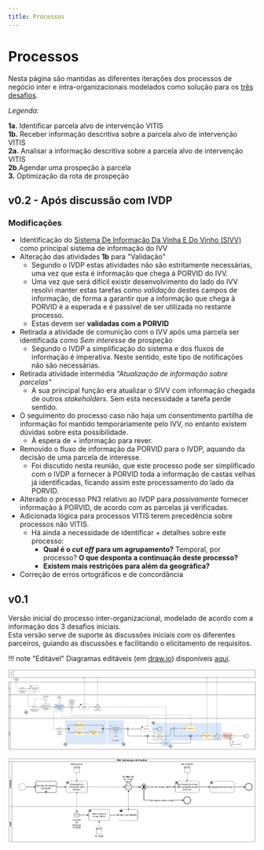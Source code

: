 ```yaml
---
title: Processos
--- 
```


# Processos

Nesta página são mantidas as diferentes iterações dos processos de negócio inter e intra-organizacionais modelados como solução para os [três desafios](/#desafios).

_Legenda:_

**1a.** Identificar parcela alvo de intervenção VITIS  
**1b.** Receber informação descritiva sobre a parcela alvo de intervenção VITIS  
**2a.** Analisar a informação descritiva sobre a parcela alvo de intervenção VITIS  
**2b**.Agendar uma prospeção à parcela  
**3.** Optimização da rota de prospeção  

## v0.2 - Após discussão com IVDP

### Modificações

+ Identificação do [Sistema De Informação Da Vinha E Do Vinho (SIVV)](https://sivv.ivv.gov.pt/) como principal sistema de informação do IVV
+ Alteração das atividades **1b** para "Validação"
    + Segundo o IVDP estas atividades não são estritamente necessárias, uma vez que esta é informação que chega à PORVID do IVV.
    + Uma vez que será difícil existir desenvolvimento do lado do IVV resolvi manter estas tarefas como _validação_ destes campos de informação, de forma a garantir que a informação que chega à PORVID é a esperada e é passível de ser utilizada no restante processo.
    + Estas devem ser **validadas com a PORVID**
+ Retirada a atividade de comunição com o IVV após uma parcela ser identificada como _Sem interesse_ de prospeção
    + Segundo o IVDP a simplificação do sistema e dos fluxos de informação é imperativa. Neste sentido, este tipo de notificações não são necessárias.
+ Retirada atividade intermédia _"Atualização de informação sobre parcelas"_
    + A sua principal função era atualizar o SIVV com informação chegada de outros _stakeholders_. Sem esta necessidade a tarefa perde sentido.
+ O seguimento do processo caso não haja um consentimento partilha de informação foi mantido temporariamente pelo IVV, no entanto existem dúvidas sobre esta possibilidade.
    + À espera de + informação para rever.
+ Removido o fluxo de informação da PORVID para o IVDP, aquando da decisão de uma parcela de interesse.
    + Foi discutido nesta reunião, que este processo pode ser simplificado com o IVDP a fornecer à PORVID toda a informação de castas velhas já identificadas, ficando assim este processamento do lado da PORVID.
+ Alterado o processo PN3 relativo ao IVDP para _passivamente_ fornecer informação à PORVID, de acordo com as parcelas já verificadas.
+ Adicionada lógica para processos VITIS terem precedência sobre processos não VITIS.
    + Há ainda a necessidade de identificar + detalhes sobre este processo:
        + **Qual é o _cut off_ para um agrupamento?** Temporal, por processo? **O que desponta a continuação deste processo?**
        + **Existem mais restrições para além da geográfica?**
+ Correção de erros ortográficos e de concordância

## v0.1

Versão inicial do processo inter-organizacional, modelado de acordo com a informação dos 3 desafios iniciais.  
Esta versão serve de suporte às discussões iniciais com os diferentes parceiros, guiando as discussões e facilitando o elicitamento de requisitos.

!!! note "Editável"
    Diagramas editáveis (em [draw.io](https://diagrams.net)) disponíveis [aqui](diagramas/inicialv0.drawio).

![Processo de Alto Nível](diagramas/export/v0_main.png)

![PN3](diagramas/export/v0_PN3.png)

